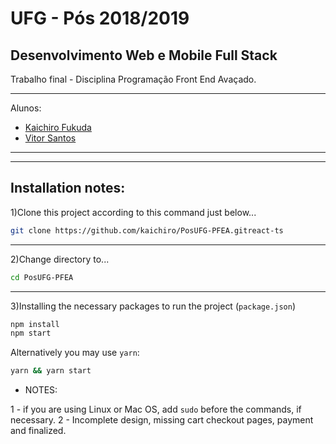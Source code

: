 # UFG - Pós 2018/2019

## Desenvolvimento Web e Mobile Full Stack

Trabalho final - Disciplina Programação Front End Avaçado.

---

Alunos:

* [Kaichiro Fukuda](https://github.com/kaichiro)
* [Vitor Santos](https://github.com/VitorSantos1996)

---
---

## Installation notes:

1)Clone this project according to this command just below...

```sh
git clone https://github.com/kaichiro/PosUFG-PFEA.gitreact-ts
```

---

2)Change directory to...

```sh
cd PosUFG-PFEA
```

---

3)Installing the necessary packages to run the project (`package.json`)

```sh
npm install
npm start
```

Alternatively you may use ```yarn```:

```sh
yarn && yarn start
```

* NOTES:

1 - if you are using Linux or Mac OS, add ```sudo``` before the commands, if necessary.
2 - Incomplete design, missing cart checkout pages, payment and finalized.
